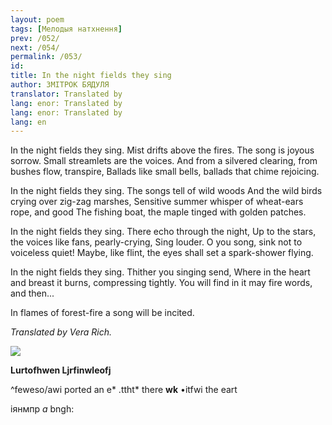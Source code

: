 ```yaml
---
layout: poem
tags: [Мелодыя натхнення]
prev: /052/
next: /054/
permalink: /053/
id: 
title: In the night fields they sing 
author: ЗМІТРОК БЯДУЛЯ
translator: Translated by 
lang: enor: Translated by 
lang: enor: Translated by 
lang: en
---
```



 
In the night fields they sing. Mist drifts above the fires. The song is joyous sorrow. Small streamlets are the voices. And from a silvered clearing, from bushes flow, transpire, Ballads like small bells, ballads that chime rejoicing.

In the night fields they sing. The songs tell of wild woods And the wild birds crying over zig-zag marshes, Sensitive summer whisper of wheat-ears rope, and good The fishing boat, the maple tinged with golden patches.

In the night fields they sing. There echo through the night, Up to the stars, the voices like fans, pearly-crying, Sing louder. O you song, sink not to voiceless quiet! Maybe, like flint, the eyes shall set a spark-shower flying.

In the night fields they sing. Thither you singing send, Where in the heart and breast it burns, compressing tightly. You will find in it may fire words, and then...

In flames of forest-fire a song will be incited.

_Translated by Vera Rich._

![](2022-%D0%9C%D1%96%D0%BD%D1%81%D0%BA-%D0%BB%D1%83%D1%87%D0%BD%D0%B0%D1%81%D1%86%D1%8C-%D0%BC%D1%96%D0%BA%D0%BE%D0%BB%D0%B0-%D0%BC%D1%8F%D1%82%D0%BB%D1%96%D1%86%D0%BA%D1%96_html_67a4f7f41185a66a.jpg)  

**Lurtofhwen Ljrfinwleofj**

  

^feweso/awi ported  an e* .ttht* there  **wk** •itfwi the eart

  

іянмпр _a_  bngh:

  
